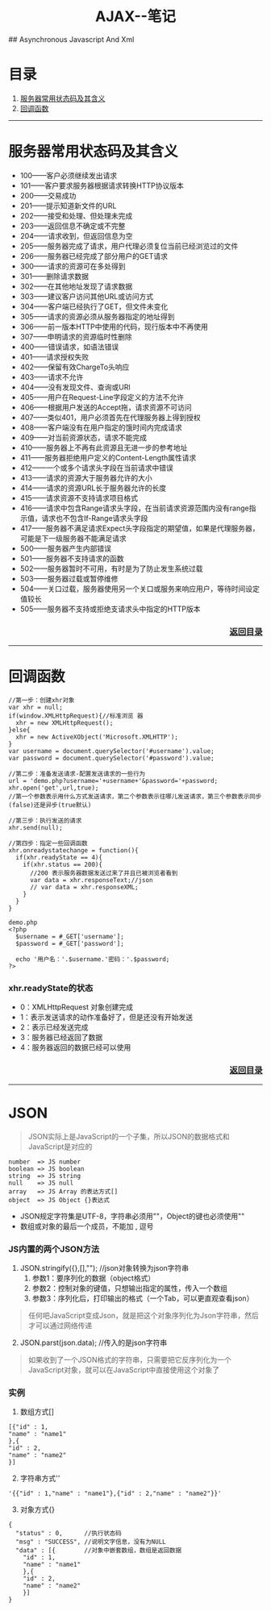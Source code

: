 <h1 align="center">AJAX--笔记</h1>
## Asynchronous Javascript And Xml

# 目录
1. [服务器常用状态码及其含义](#user-content-服务器常用状态码及其含义)
2. [回调函数](#user-content-回调函数)

***

# 服务器常用状态码及其含义

  + 100——客户必须继续发出请求
  + 101——客户要求服务器根据请求转换HTTP协议版本
  + 200——交易成功
  + 201——提示知道新文件的URL
  + 202——接受和处理、但处理未完成
  + 203——返回信息不确定或不完整
  + 204——请求收到，但返回信息为空
  + 205——服务器完成了请求，用户代理必须复位当前已经浏览过的文件
  + 206——服务器已经完成了部分用户的GET请求
  + 300——请求的资源可在多处得到
  + 301——删除请求数据
  + 302——在其他地址发现了请求数据
  + 303——建议客户访问其他URL或访问方式
  + 304——客户端已经执行了GET，但文件未变化
  + 305——请求的资源必须从服务器指定的地址得到
  + 306——前一版本HTTP中使用的代码，现行版本中不再使用
  + 307——申明请求的资源临时性删除
  + 400——错误请求，如语法错误
  + 401——请求授权失败
  + 402——保留有效ChargeTo头响应
  + 403——请求不允许
  + 404——没有发现文件、查询或URl
  + 405——用户在Request-Line字段定义的方法不允许
  + 406——根据用户发送的Accept拖，请求资源不可访问
  + 407——类似401，用户必须首先在代理服务器上得到授权
  + 408——客户端没有在用户指定的饿时间内完成请求
  + 409——对当前资源状态，请求不能完成
  + 410——服务器上不再有此资源且无进一步的参考地址
  + 411——服务器拒绝用户定义的Content-Length属性请求
  + 412——一个或多个请求头字段在当前请求中错误
  + 413——请求的资源大于服务器允许的大小
  + 414——请求的资源URL长于服务器允许的长度
  + 415——请求资源不支持请求项目格式
  + 416——请求中包含Range请求头字段，在当前请求资源范围内没有range指示值，请求也不包含If-Range请求头字段
  + 417——服务器不满足请求Expect头字段指定的期望值，如果是代理服务器，可能是下一级服务器不能满足请求
  + 500——服务器产生内部错误
  + 501——服务器不支持请求的函数
  + 502——服务器暂时不可用，有时是为了防止发生系统过载
  + 503——服务器过载或暂停维修
  + 504——关口过载，服务器使用另一个关口或服务来响应用户，等待时间设定值较长
  + 505——服务器不支持或拒绝支请求头中指定的HTTP版本

  <h3 align="right"><a href="#user-content-AJAX--笔记">返回目录</a></h3>

  ***

# 回调函数
```
//第一步：创建xhr对象
var xhr = null;
if(window.XMLHttpRequest){//标准浏览 器
  xhr = new XMLHttpRequest();
}else{
  xhr = new ActiveXObject('Microsoft.XMLHTTP');
}
var username = document.querySelector('#username').value;
var password = document.querySelector('#password').value;

//第二步：准备发送请求-配置发送请求的一些行为
url = 'demo.php?username='+username+'&password='+password;
xhr.open('get',url,true);
//第一个参数表示用什么方式发送请求，第二个参数表示往哪儿发送请求，第三个参数表示同步(false)还是异步(true默认)

//第三步：执行发送的请求
xhr.send(null);

//第四步：指定一些回调函数
xhr.onreadystatechange = function(){
  if(xhr.readyState == 4){
    if(xhr.status == 200){
      //200 表示服务器数据发送过来了并且已被浏览者看到
      var data = xhr.responseText;//json
      // var data = xhr.responseXML;
    }
  }
}

demo.php
<?php
  $username = #_GET['username'];
  $password = #_GET['password'];

  echo '用户名：'.$username.'密码：'.$password;
?>
```
### xhr.readyState的状态
+ 0：XMLHttpRequest 对象创建完成
+ 1：表示发送请求的动作准备好了，但是还没有开始发送
+ 2：表示已经发送完成
+ 3：服务器已经返回了数据
+ 4：服务器返回的数据已经可以使用

<h3 align="right"><a href="#user-content-AJAX--笔记">返回目录</a></h3>

***

# JSON
>JSON实际上是JavaScript的一个子集，所以JSON的数据格式和JavaScript是对应的
```
number  => JS number
boolean => JS boolean
string  => JS string
null    => JS null
array   => JS Array 的表达方式[]
object  => JS Object {}表达式
```
+ JSON规定字符集是UTF-8，字符串必须用""，Object的键也必须使用""
+ 数组或对象的最后一个成员，不能加 , 逗号

### JS内置的两个JSON方法
1. JSON.stringify({},[],""); //json对象转换为json字符串
    1. 参数1：要序列化的数据（object格式）
    2. 参数2：控制对象的键值，只想输出指定的属性，传入一个数组
    3. 参数3：序列化后，打印输出的格式（一个Tab，可以更直观查看json）
>任何吧JavaScript变成Json，就是把这个对象序列化为Json字符串，然后才可以通过网络传递

2. JSON.parst(json.data); //传入的是json字符串
>如果收到了一个JSON格式的字符串，只需要把它反序列化为一个JavaScript对象，就可以在JavaScript中直接使用这个对象了

### 实例
1. 数组方式[]
```
[{"id" : 1,
"name" : "name1"
},{
"id" : 2,
"name" : "name2"
}]
```
2. 字符串方式''
```
'{{"id" : 1,"name" : "name1"},{"id" : 2,"name" : "name2"}}'
```
3. 对象方式{}
```
{
  "status" : 0,      //执行状态码
  "msg" : "SUCCESS", //说明文字信息，没有为NULL
  "data" : [{        //对象中嵌套数组，数组是返回数据  
    "id" : 1,
    "name" : "name1"
    },{
    "id" : 2,
    "name" : "name2"
    }]
}
```
